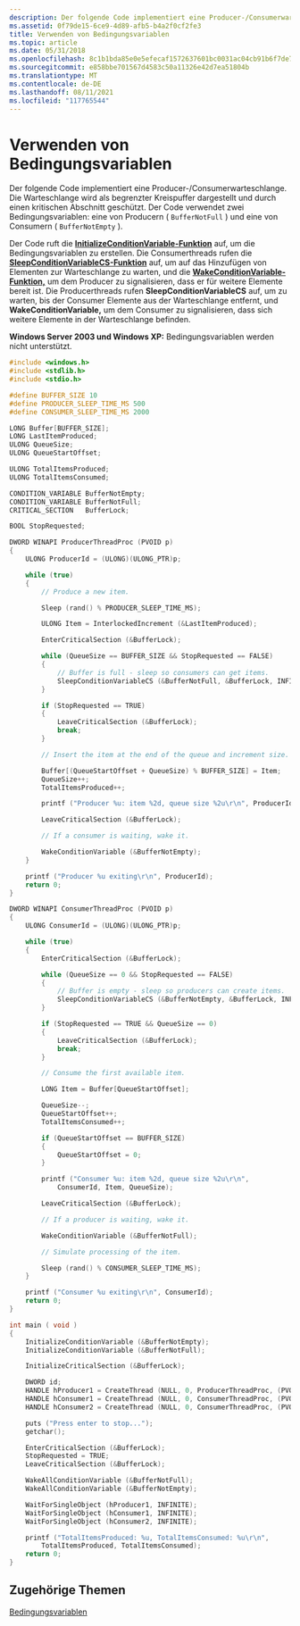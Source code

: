 ```yaml
---
description: Der folgende Code implementiert eine Producer-/Consumerwarteschlange.
ms.assetid: 0f79de15-6ce9-4d89-afb5-b4a2f0cf2fe3
title: Verwenden von Bedingungsvariablen
ms.topic: article
ms.date: 05/31/2018
ms.openlocfilehash: 8c1b1bda85e0e5efecaf1572637601bc0031ac04cb91b6f7de735e1ca8590e31
ms.sourcegitcommit: e858bbe701567d4583c50a11326e42d7ea51804b
ms.translationtype: MT
ms.contentlocale: de-DE
ms.lasthandoff: 08/11/2021
ms.locfileid: "117765544"
---
```

# <a name="using-condition-variables"></a>Verwenden von Bedingungsvariablen

Der folgende Code implementiert eine Producer-/Consumerwarteschlange. Die Warteschlange wird als begrenzter Kreispuffer dargestellt und durch einen kritischen Abschnitt geschützt. Der Code verwendet zwei Bedingungsvariablen: eine von Producern ( `BufferNotFull` ) und eine von Consumern ( `BufferNotEmpty` ).

Der Code ruft die [**InitializeConditionVariable-Funktion**](/windows/win32/api/synchapi/nf-synchapi-initializeconditionvariable) auf, um die Bedingungsvariablen zu erstellen. Die Consumerthreads rufen die [**SleepConditionVariableCS-Funktion**](/windows/win32/api/synchapi/nf-synchapi-sleepconditionvariablecs) auf, um auf das Hinzufügen von Elementen zur Warteschlange zu warten, und die [**WakeConditionVariable-Funktion,**](/windows/win32/api/synchapi/nf-synchapi-wakeconditionvariable) um dem Producer zu signalisieren, dass er für weitere Elemente bereit ist. Die Producerthreads rufen **SleepConditionVariableCS** auf, um zu warten, bis der Consumer Elemente aus der Warteschlange entfernt, und **WakeConditionVariable,** um dem Consumer zu signalisieren, dass sich weitere Elemente in der Warteschlange befinden.

**Windows Server 2003 und Windows XP:** Bedingungsvariablen werden nicht unterstützt.


```C++
#include <windows.h>
#include <stdlib.h>
#include <stdio.h>

#define BUFFER_SIZE 10
#define PRODUCER_SLEEP_TIME_MS 500
#define CONSUMER_SLEEP_TIME_MS 2000

LONG Buffer[BUFFER_SIZE];
LONG LastItemProduced;
ULONG QueueSize;
ULONG QueueStartOffset;

ULONG TotalItemsProduced;
ULONG TotalItemsConsumed;

CONDITION_VARIABLE BufferNotEmpty;
CONDITION_VARIABLE BufferNotFull;
CRITICAL_SECTION   BufferLock;

BOOL StopRequested;

DWORD WINAPI ProducerThreadProc (PVOID p)
{
    ULONG ProducerId = (ULONG)(ULONG_PTR)p;

    while (true)
    {
        // Produce a new item.

        Sleep (rand() % PRODUCER_SLEEP_TIME_MS);

        ULONG Item = InterlockedIncrement (&LastItemProduced);

        EnterCriticalSection (&BufferLock);

        while (QueueSize == BUFFER_SIZE && StopRequested == FALSE)
        {
            // Buffer is full - sleep so consumers can get items.
            SleepConditionVariableCS (&BufferNotFull, &BufferLock, INFINITE);
        }

        if (StopRequested == TRUE)
        {
            LeaveCriticalSection (&BufferLock);
            break;
        }

        // Insert the item at the end of the queue and increment size.

        Buffer[(QueueStartOffset + QueueSize) % BUFFER_SIZE] = Item;
        QueueSize++;
        TotalItemsProduced++;

        printf ("Producer %u: item %2d, queue size %2u\r\n", ProducerId, Item, QueueSize);

        LeaveCriticalSection (&BufferLock);

        // If a consumer is waiting, wake it.

        WakeConditionVariable (&BufferNotEmpty);
    }

    printf ("Producer %u exiting\r\n", ProducerId);
    return 0;
}

DWORD WINAPI ConsumerThreadProc (PVOID p)
{
    ULONG ConsumerId = (ULONG)(ULONG_PTR)p;

    while (true)
    {
        EnterCriticalSection (&BufferLock);

        while (QueueSize == 0 && StopRequested == FALSE)
        {
            // Buffer is empty - sleep so producers can create items.
            SleepConditionVariableCS (&BufferNotEmpty, &BufferLock, INFINITE);
        }

        if (StopRequested == TRUE && QueueSize == 0)
        {
            LeaveCriticalSection (&BufferLock);
            break;
        }

        // Consume the first available item.

        LONG Item = Buffer[QueueStartOffset];

        QueueSize--;
        QueueStartOffset++;
        TotalItemsConsumed++;

        if (QueueStartOffset == BUFFER_SIZE)
        {
            QueueStartOffset = 0;
        }

        printf ("Consumer %u: item %2d, queue size %2u\r\n", 
            ConsumerId, Item, QueueSize);

        LeaveCriticalSection (&BufferLock);

        // If a producer is waiting, wake it.

        WakeConditionVariable (&BufferNotFull);

        // Simulate processing of the item.

        Sleep (rand() % CONSUMER_SLEEP_TIME_MS);
    }

    printf ("Consumer %u exiting\r\n", ConsumerId);
    return 0;
}

int main ( void )
{
    InitializeConditionVariable (&BufferNotEmpty);
    InitializeConditionVariable (&BufferNotFull);

    InitializeCriticalSection (&BufferLock);

    DWORD id;
    HANDLE hProducer1 = CreateThread (NULL, 0, ProducerThreadProc, (PVOID)1, 0, &id);
    HANDLE hConsumer1 = CreateThread (NULL, 0, ConsumerThreadProc, (PVOID)1, 0, &id);
    HANDLE hConsumer2 = CreateThread (NULL, 0, ConsumerThreadProc, (PVOID)2, 0, &id);

    puts ("Press enter to stop...");
    getchar();

    EnterCriticalSection (&BufferLock);
    StopRequested = TRUE;
    LeaveCriticalSection (&BufferLock);

    WakeAllConditionVariable (&BufferNotFull);
    WakeAllConditionVariable (&BufferNotEmpty);

    WaitForSingleObject (hProducer1, INFINITE);
    WaitForSingleObject (hConsumer1, INFINITE);
    WaitForSingleObject (hConsumer2, INFINITE);

    printf ("TotalItemsProduced: %u, TotalItemsConsumed: %u\r\n", 
        TotalItemsProduced, TotalItemsConsumed);
    return 0;
}
```



## <a name="related-topics"></a>Zugehörige Themen

<dl> <dt>

[Bedingungsvariablen](condition-variables.md)
</dt> </dl>

 

 
